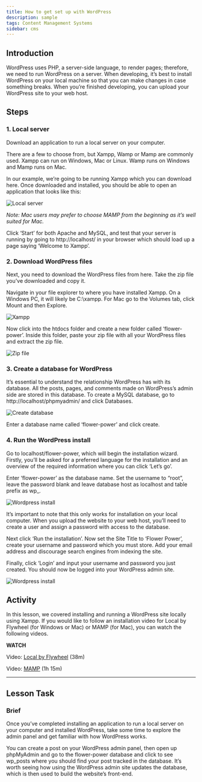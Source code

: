 ```yaml
---
title: How to get set up with WordPress
description: sample
tags: Content Management Systems
sidebar: cms
---
```


## Introduction

WordPress uses PHP, a server-side language, to render pages; therefore, we need to run WordPress on a server. When developing, it’s best to install WordPress on your local machine so that you can make changes in case something breaks. When you’re finished developing, you can upload your WordPress site to your web host.

## Steps

### 1. Local server

Download an application to run a local server on your computer.

There are a few to choose from, but Xampp, Wamp or Mamp are commonly used. Xampp can run on Windows, Mac or Linux. Wamp runs on Windows and Mamp runs on Mac.

In our example, we’re going to be running Xampp which you can download here. Once downloaded and installed, you should be able to open an application that looks like this:

![Local server](../images/cms/1-2-localserver.jpg)

_Note: Mac users may prefer to choose MAMP from the beginning as it’s well suited for Mac._

Click ‘Start’ for both Apache and MySQL, and test that your server is running by going to http://localhost/ in your browser which should load up a page saying ‘Welcome to Xampp’.

### 2. Download WordPress files

Next, you need to download the WordPress files from here. Take the zip file you’ve downloaded and copy it.

Navigate in your file explorer to where you have installed Xampp. On a Windows PC, it will likely be C:\xampp. For Mac go to the Volumes tab, click Mount and then Explore.

![Xampp](../images/cms/1-2-download.jpg)

Now click into the htdocs folder and create a new folder called ‘flower-power’. Inside this folder, paste your zip file with all your WordPress files and extract the zip file.

![Zip file](../images/cms/1-2-download2.jpg)

### 3. Create a database for WordPress

It’s essential to understand the relationship WordPress has with its database. All the posts, pages, and comments made on WordPress’s admin side are stored in this database. To create a MySQL database, go to http://localhost/phpmyadmin/ and click Databases.

![Create database](../images/cms/1-2-createdatabase.jpg)

Enter a database name called ‘flower-power’ and click create.

### 4. Run the WordPress install

Go to localhost/flower-power, which will begin the installation wizard. Firstly, you’ll be asked for a preferred language for the installation and an overview of the required information where you can click ‘Let’s go’.

Enter ‘flower-power’ as the database name. Set the username to “root”, leave the password blank and leave database host as localhost and table prefix as wp\_.

![Wordpress install](../images/cms/1-2-wordpressinstall.jpg)

It’s important to note that this only works for installation on your local computer. When you upload the website to your web host, you’ll need to create a user and assign a password with access to the database.

Next click ‘Run the installation’. Now set the Site Title to ‘Flower Power’, create your username and password which you must store. Add your email address and discourage search engines from indexing the site.

Finally, click ‘Login’ and input your username and password you just created. You should now be logged into your WordPress admin site.

![Wordpress install](../images/cms/1-2-final.jpg)

## Activity

In this lesson, we covered installing and running a WordPress site locally using Xampp. If you would like to follow an installation video for Local by Flywheel (for Windows or Mac) or MAMP (for Mac), you can watch the following videos.

**WATCH**

Video: [Local by Flywheel](https://www.linkedin.com/learning/installing-and-running-wordpress-local-by-flywheel/wordpress-on-your-computer-with-local-by-flywheel?u=43268076) (38m)

Video: [MAMP](https://www.linkedin.com/learning/installing-and-running-wordpress-mamp-3/hosting-wordpress-on-your-mac-with-mamp?u=43268076) (1h 15m)

<hr>

## Lesson Task

### Brief

Once you’ve completed installing an application to run a local server on your computer and installed WordPress, take some time to explore the admin panel and get familiar with how WordPress works.

You can create a post on your WordPress admin panel, then open up phpMyAdmin and go to the flower-power database and click to see wp_posts where you should find your post tracked in the database. It’s worth seeing how using the WordPress admin site updates the database, which is then used to build the website’s front-end.
